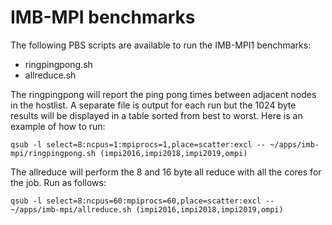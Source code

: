# IMB-MPI benchmarks

The following PBS scripts are available to run the IMB-MPI1 benchmarks:

* ringpingpong.sh
* allreduce.sh

The ringpingpong will report the ping pong times between adjacent nodes in the hostlist.  A separate file is output for each run but the 1024 byte results will be displayed in a table sorted from best to worst.  Here is an example of how to run:

    qsub -l select=8:ncpus=1:mpiprocs=1,place=scatter:excl -- ~/apps/imb-mpi/ringpingpong.sh (impi2016,impi2018,impi2019,ompi)

The allreduce will perform the 8 and 16 byte all reduce with all the cores for the job.  Run as follows:

    qsub -l select=8:ncpus=60:mpiprocs=60,place=scatter:excl -- ~/apps/imb-mpi/allreduce.sh (impi2016,impi2018,impi2019,ompi)

